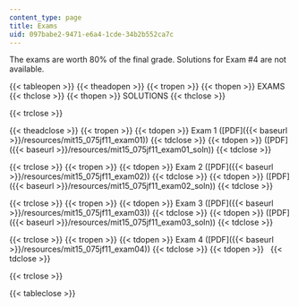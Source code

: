 ```yaml
---
content_type: page
title: Exams
uid: 097babe2-9471-e6a4-1cde-34b2b552ca7c
---
```


The exams are worth 80% of the final grade. Solutions for Exam #4 are not available.

{{< tableopen >}}
{{< theadopen >}}
{{< tropen >}}
{{< thopen >}}
EXAMS
{{< thclose >}}
{{< thopen >}}
SOLUTIONS
{{< thclose >}}

{{< trclose >}}

{{< theadclose >}}
{{< tropen >}}
{{< tdopen >}}
Exam 1 ([PDF]({{< baseurl >}}/resources/mit15_075jf11_exam01))
{{< tdclose >}}
{{< tdopen >}}
([PDF]({{< baseurl >}}/resources/mit15_075jf11_exam01_soln))
{{< tdclose >}}

{{< trclose >}}
{{< tropen >}}
{{< tdopen >}}
Exam 2 ([PDF]({{< baseurl >}}/resources/mit15_075jf11_exam02))
{{< tdclose >}}
{{< tdopen >}}
([PDF]({{< baseurl >}}/resources/mit15_075jf11_exam02_soln))
{{< tdclose >}}

{{< trclose >}}
{{< tropen >}}
{{< tdopen >}}
Exam 3 ([PDF]({{< baseurl >}}/resources/mit15_075jf11_exam03))
{{< tdclose >}}
{{< tdopen >}}
([PDF]({{< baseurl >}}/resources/mit15_075jf11_exam03_soln))
{{< tdclose >}}

{{< trclose >}}
{{< tropen >}}
{{< tdopen >}}
Exam 4 ([PDF]({{< baseurl >}}/resources/mit15_075jf11_exam04))
{{< tdclose >}}
{{< tdopen >}}
 
{{< tdclose >}}

{{< trclose >}}

{{< tableclose >}}